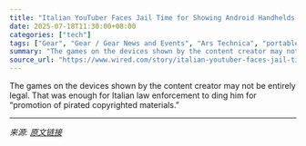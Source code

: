 ```yaml
---
title: "Italian YouTuber Faces Jail Time for Showing Android Handhelds With Emulated Games"
date: 2025-07-18T11:30:00+08:00
categories: ["tech"]
tags: ["Gear", "Gear / Gear News and Events", "Ars Technica", "portable gaming", "Console Games", "video games", "Android", "Game Over"]
summary: "The games on the devices shown by the content creator may not be entirely legal. That was enough for Italian law enforcement to ding him for “promotion of pirated copyrighted materials.”"
source_url: "https://www.wired.com/story/italian-youtuber-faces-jail-time-for-showing-android-gaming-handhelds/"
---
```


The games on the devices shown by the content creator may not be entirely legal. That was enough for Italian law enforcement to ding him for “promotion of pirated copyrighted materials.”

---

*来源: [原文链接](https://www.wired.com/story/italian-youtuber-faces-jail-time-for-showing-android-gaming-handhelds/)*
